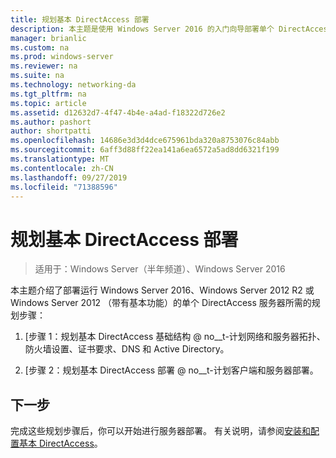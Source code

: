 ```yaml
---
title: 规划基本 DirectAccess 部署
description: 本主题是使用 Windows Server 2016 的入门向导部署单个 DirectAccess 服务器指南的一部分
manager: brianlic
ms.custom: na
ms.prod: windows-server
ms.reviewer: na
ms.suite: na
ms.technology: networking-da
ms.tgt_pltfrm: na
ms.topic: article
ms.assetid: d12632d7-4f47-4b4e-a4ad-f18322d726e2
ms.author: pashort
author: shortpatti
ms.openlocfilehash: 14686e3d3d4dce675961bda320a8753076c84abb
ms.sourcegitcommit: 6aff3d88ff22ea141a6ea6572a5ad8dd6321f199
ms.translationtype: MT
ms.contentlocale: zh-CN
ms.lasthandoff: 09/27/2019
ms.locfileid: "71388596"
---
```

# <a name="plan-a-basic-directaccess-deployment"></a>规划基本 DirectAccess 部署

>适用于：Windows Server（半年频道）、Windows Server 2016

本主题介绍了部署运行 Windows Server 2016、Windows Server 2012 R2 或 Windows Server 2012 （带有基本功能）的单个 DirectAccess 服务器所需的规划步骤：  
  
1.  [步骤 1：规划基本 DirectAccess 基础结构 @ no__t-计划网络和服务器拓扑、防火墙设置、证书要求、DNS 和 Active Directory。  
  
2.  [步骤 2：规划基本 DirectAccess 部署 @ no__t-计划客户端和服务器部署。  
  
## <a name="next-step"></a>下一步  
完成这些规划步骤后，你可以开始进行服务器部署。 有关说明，请参阅[安装和配置基本 DirectAccess](Install-and-Configure-Basic-DirectAccess.md)。  
  


